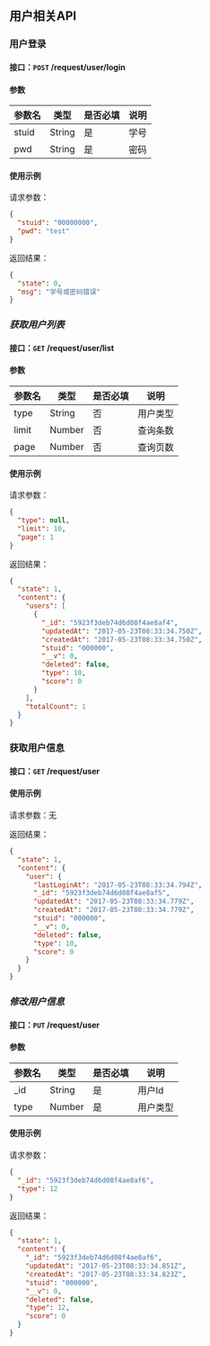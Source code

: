 ## 用户相关API
### 用户登录
#### 接口：`POST` /request/user/login
#### 参数



参数名 | 类型 | 是否必填 | 说明
--- | --- | --- | ---
stuid | String | 是 | 学号
pwd | String | 是 | 密码



#### 使用示例

请求参数：

```json
{
  "stuid": "00000000",
  "pwd": "test"
}
```

返回结果：

```json
{
  "state": 0,
  "msg": "学号或密码错误"
}
```
### *获取用户列表*
#### 接口：`GET` /request/user/list
#### 参数



参数名 | 类型 | 是否必填 | 说明
--- | --- | --- | ---
type | String | 否 | 用户类型
limit | Number | 否 | 查询条数
page | Number | 否 | 查询页数



#### 使用示例

请求参数：

```json
{
  "type": null,
  "limit": 10,
  "page": 1
}
```

返回结果：

```json
{
  "state": 1,
  "content": {
    "users": [
      {
        "_id": "5923f3deb74d6d08f4ae8af4",
        "updatedAt": "2017-05-23T08:33:34.750Z",
        "createdAt": "2017-05-23T08:33:34.750Z",
        "stuid": "000000",
        "__v": 0,
        "deleted": false,
        "type": 10,
        "score": 0
      }
    ],
    "totalCount": 1
  }
}
```
### 获取用户信息
#### 接口：`GET` /request/user
#### 使用示例

请求参数：无


返回结果：

```json
{
  "state": 1,
  "content": {
    "user": {
      "lastLoginAt": "2017-05-23T08:33:34.794Z",
      "_id": "5923f3deb74d6d08f4ae8af5",
      "updatedAt": "2017-05-23T08:33:34.779Z",
      "createdAt": "2017-05-23T08:33:34.779Z",
      "stuid": "000000",
      "__v": 0,
      "deleted": false,
      "type": 10,
      "score": 0
    }
  }
}
```
### *修改用户信息*
#### 接口：`PUT` /request/user
#### 参数



参数名 | 类型 | 是否必填 | 说明
--- | --- | --- | ---
_id | String | 是 | 用户Id
type | Number | 是 | 用户类型



#### 使用示例

请求参数：

```json
{
  "_id": "5923f3deb74d6d08f4ae8af6",
  "type": 12
}
```

返回结果：

```json
{
  "state": 1,
  "content": {
    "_id": "5923f3deb74d6d08f4ae8af6",
    "updatedAt": "2017-05-23T08:33:34.851Z",
    "createdAt": "2017-05-23T08:33:34.823Z",
    "stuid": "000000",
    "__v": 0,
    "deleted": false,
    "type": 12,
    "score": 0
  }
}
```